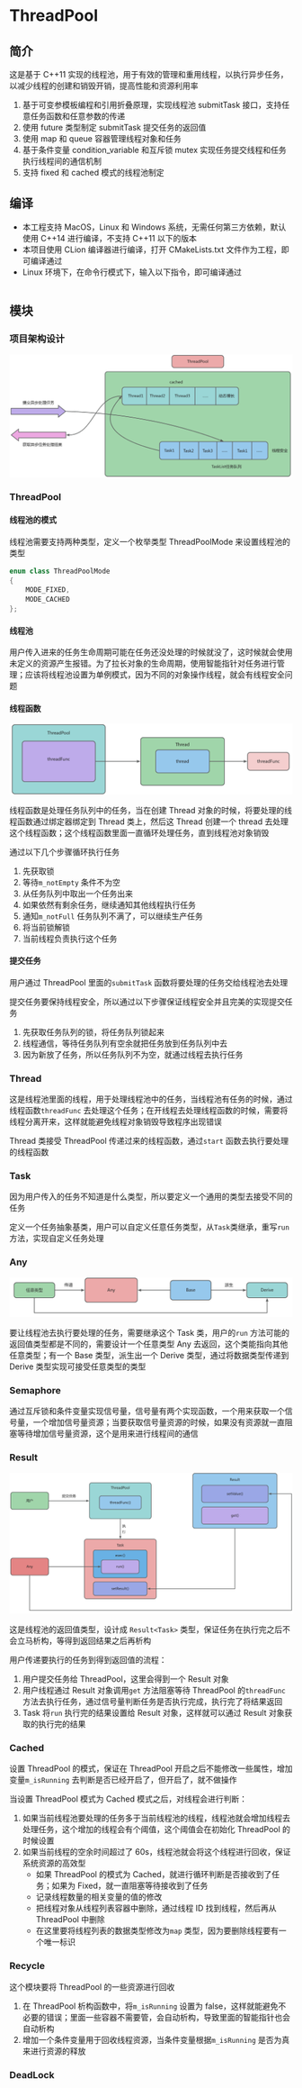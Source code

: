 # ThreadPool

## 简介

这是基于 C++11 实现的线程池，用于有效的管理和重用线程，以执行异步任务，以减少线程的创建和销毁开销，提高性能和资源利用率

1. 基于可变参模板编程和引用折叠原理，实现线程池 submitTask 接口，支持任意任务函数和任意参数的传递
2. 使用 future 类型制定 submitTask 提交任务的返回值
3. 使用 map 和 queue 容器管理线程对象和任务
4. 基于条件变量 condition_variable 和互斥锁 mutex 实现任务提交线程和任务执行线程间的通信机制
5. 支持 fixed 和 cached 模式的线程池制定

## 编译

- 本工程支持 MacOS，Linux 和 Windows 系统，无需任何第三方依赖，默认使用 C++14 进行编译，不支持 C++11 以下的版本
- 本项目使用 CLion 编译器进行编译，打开 CMakeLists.txt 文件作为工程，即可编译通过
- Linux 环境下，在命令行模式下，输入以下指令，即可编译通过

```bash

```

## 模块

### 项目架构设计

![architecture](https://github.com/AxLiupore/ThreadPool/blob/master/images/architecture.jpg)

### ThreadPool

#### 线程池的模式

线程池需要支持两种类型，定义一个枚举类型 ThreadPoolMode 来设置线程池的类型

```cpp
enum class ThreadPoolMode
{
    MODE_FIXED, 
    MODE_CACHED 
};
```

#### 线程池

用户传入进来的任务生命周期可能在任务还没处理的时候就没了，这时候就会使用未定义的资源产生报错。为了拉长对象的生命周期，使用智能指针对任务进行管理；应该将线程池设置为单例模式，因为不同的对象操作线程，就会有线程安全问题

#### 线程函数

![threadfunc](https://github.com/AxLiupore/ThreadPool/blob/master/images/threadfunc.jpg)

线程函数是处理任务队列中的任务，当在创建 Thread 对象的时候，将要处理的线程函数通过绑定器绑定到 Thread 类上，然后这 Thread 创建一个 thread 去处理这个线程函数；这个线程函数里面一直循环处理任务，直到线程池对象销毁

通过以下几个步骤循环执行任务

1. 先获取锁
2. 等待`m_notEmpty` 条件不为空
3. 从任务队列中取出一个任务出来
4. 如果依然有剩余任务，继续通知其他线程执行任务
5. 通知`m_notFull` 任务队列不满了，可以继续生产任务
6. 将当前锁解锁
7. 当前线程负责执行这个任务

#### 提交任务

用户通过 ThreadPool 里面的`submitTask` 函数将要处理的任务交给线程池去处理

提交任务要保持线程安全，所以通过以下步骤保证线程安全并且完美的实现提交任务

1. 先获取任务队列的锁，将任务队列锁起来
2. 线程通信，等待任务队列有空余就把任务放到任务队列中去
3. 因为新放了任务，所以任务队列不为空，就通过线程去执行任务

### Thread 

这是线程池里面的线程，用于处理线程池中的任务，当线程池有任务的时候，通过线程函数`threadFunc` 去处理这个任务；在开线程去处理线程函数的时候，需要将线程分离开来，这样就能避免线程对象销毁导致程序出现错误

Thread 类接受 ThreadPool 传递过来的线程函数，通过`start` 函数去执行要处理的线程函数

### Task 

因为用户传入的任务不知道是什么类型，所以要定义一个通用的类型去接受不同的任务

定义一个任务抽象基类，用户可以自定义任意任务类型，从`Task`类继承，重写`run`方法，实现自定义任务处理

### Any

![threadfunc](https://github.com/AxLiupore/ThreadPool/blob/master/images/any.jpg)

要让线程池去执行要处理的任务，需要继承这个 Task 类，用户的`run` 方法可能的返回值类型都是不同的，需要设计一个任意类型 Any 去返回，这个类能指向其他任意类型；有一个 Base 类型，派生出一个 Derive 类型，通过将数据类型传递到 Derive 类型实现可接受任意类型的类型

### Semaphore

通过互斥锁和条件变量实现信号量，信号量有两个实现函数，一个用来获取一个信号量，一个增加信号量资源；当要获取信号量资源的时候，如果没有资源就一直阻塞等待增加信号量资源，这个是用来进行线程间的通信

### Result

![threadfunc](https://github.com/AxLiupore/ThreadPool/blob/master/images/result.jpg)

这是线程池的返回值类型，设计成 `Result<Task>`  类型，保证任务在执行完之后不会立马析构，等得到返回结果之后再析构

用户传递要执行的任务到得到返回值的流程：

1. 用户提交任务给 ThreadPool，这里会得到一个 Result 对象
2. 用户线程通过 Result 对象调用`get` 方法阻塞等待 ThreadPool 的`threadFunc` 方法去执行任务，通过信号量判断任务是否执行完成，执行完了将结果返回
3. Task 将`run` 执行完的结果设置给 Result 对象，这样就可以通过 Result 对象获取的执行完的结果

### Cached

设置 ThreadPool 的模式，保证在 ThreadPool 开启之后不能修改一些属性，增加变量`m_isRunning` 去判断是否已经开启了，但开启了，就不做操作

当设置 ThreadPool 模式为 Cached 模式之后，对线程会进行判断：

1. 如果当前线程池要处理的任务多于当前线程池的线程，线程池就会增加线程去处理任务，这个增加的线程会有个阈值，这个阈值会在初始化 ThreadPool 的时候设置
2. 如果当前线程的空余时间超过了 60s，线程池就会将这个线程进行回收，保证系统资源的高效型
    - 如果 ThreadPool 的模式为 Cached，就进行循环判断是否接收到了任务；如果为 Fixed，就一直阻塞等待接收到了任务
    - 记录线程数量的相关变量的值的修改
    - 把线程对象从线程列表容器中删除，通过线程 ID 找到线程，然后再从 ThreadPool 中删除
    - 在这里要将线程列表的数据类型修改为`map` 类型，因为要删除线程要有一个唯一标识

### Recycle

这个模块要将 ThreadPool 的一些资源进行回收

1. 在 ThreadPool 析构函数中，将`m_isRunning` 设置为 false，这样就能避免不必要的错误；里面一些容器不需要管，会自动析构，导致里面的智能指针也会自动析构
2. 增加一个条件变量用于回收线程资源，当条件变量根据`m_isRunning` 是否为真来进行资源的释放

### DeadLock

